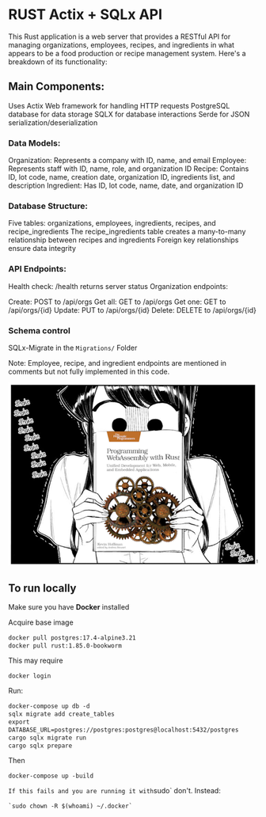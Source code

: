 # RUST Actix + SQLx API
This Rust application is a web server that provides a RESTful API for managing organizations, employees, recipes, and ingredients in what appears to be a food production or recipe management system. Here's a breakdown of its functionality:

## Main Components:

Uses Actix Web framework for handling HTTP requests
PostgreSQL database for data storage
SQLX for database interactions
Serde for JSON serialization/deserialization


### Data Models:

Organization: Represents a company with ID, name, and email
Employee: Represents staff with ID, name, role, and organization ID
Recipe: Contains ID, lot code, name, creation date, organization ID, ingredients list, and description
Ingredient: Has ID, lot code, name, date, and organization ID


### Database Structure:

Five tables: organizations, employees, ingredients, recipes, and recipe_ingredients
The recipe_ingredients table creates a many-to-many relationship between recipes and ingredients
Foreign key relationships ensure data integrity


### API Endpoints:

Health check: /health returns server status
Organization endpoints:

Create: POST to /api/orgs
Get all: GET to /api/orgs
Get one: GET to /api/orgs/{id}
Update: PUT to /api/orgs/{id}
Delete: DELETE to /api/orgs/{id}

### Schema control

SQLx-Migrate in the `Migrations/` Folder

Note: Employee, recipe, and ingredient endpoints are mentioned in comments but not fully implemented in this code.


![komiRust](mdRust.png)

## To run locally

Make sure you have **Docker** installed 

Acquire base image

    docker pull postgres:17.4-alpine3.21
    docker pull rust:1.85.0-bookworm 

This may require

    docker login

Run:

```
docker-compose up db -d
sqlx migrate add create_tables
export DATABASE_URL=postgres://postgres:postgres@localhost:5432/postgres
cargo sqlx migrate run
cargo sqlx prepare
```

Then 

    docker-compose up -build
`
If this fails and you are running it with `sudo` don't. 
Instead:

    `sudo chown -R $(whoami) ~/.docker`

